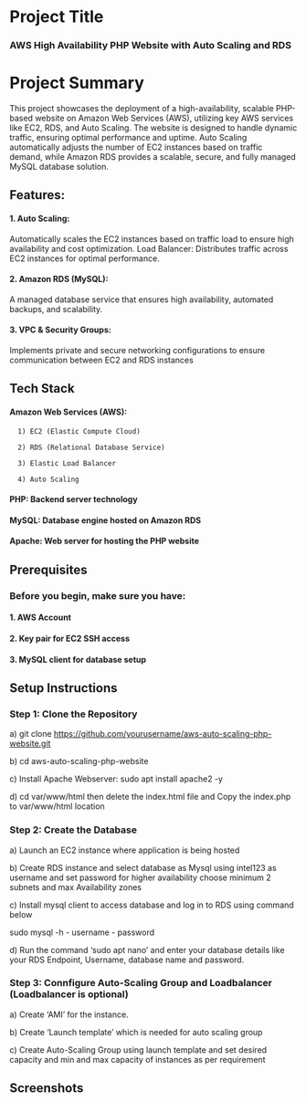 
# Project Title

### AWS High Availability PHP Website with Auto Scaling and RDS

# Project Summary
This project showcases the deployment of a high-availability, scalable PHP-based website on Amazon Web Services (AWS), utilizing key AWS services like EC2, RDS, and Auto Scaling. The website is designed to handle dynamic traffic, ensuring optimal performance and uptime. Auto Scaling automatically adjusts the number of EC2 instances based on traffic demand, while Amazon RDS provides a scalable, secure, and fully managed MySQL database solution.



## Features:

#### 1. Auto Scaling:
Automatically scales the EC2 instances based on traffic load to ensure high availability and cost optimization.
Load Balancer: Distributes traffic across EC2 instances for optimal performance.
#### 2. Amazon RDS (MySQL): 
A managed database service that ensures high availability, automated backups, and scalability.
#### 3. VPC & Security Groups: 
Implements private and secure networking configurations to ensure communication between EC2 and RDS instances
## Tech Stack
#### Amazon Web Services (AWS):

      1) EC2 (Elastic Compute Cloud)

      2) RDS (Relational Database Service)

      3) Elastic Load Balancer

      4) Auto Scaling

#### PHP: Backend server technology

#### MySQL: Database engine hosted on Amazon RDS

#### Apache: Web server for hosting the PHP website
## Prerequisites

### Before you begin, make sure you have:

#### 1. AWS Account

#### 2. Key pair for EC2 SSH access

#### 3. MySQL client for database setup
## Setup Instructions

### Step 1: Clone the Repository

a) git clone https://github.com/yourusername/aws-auto-scaling-php-website.git

b) cd aws-auto-scaling-php-website

c) Install Apache Webserver: sudo apt install apache2 -y
 
d) cd var/www/html then delete the index.html file and 
   Copy the  index.php to var/www/html location

### Step 2: Create the Database

a) Launch an EC2 instance where application is being hosted

b) Create RDS instance and select database as Mysql using intel123 as username and set password for higher availability choose minimum 2 subnets and max Availability zones

c) Install mysql client to access database and log in to RDS using command below

sudo mysql -h <RDS Endpoint> - username - password

d) Run the command ‘sudo apt nano’ and enter your database details like your RDS Endpoint, Username, database name and password.
 
### Step 3: Connfigure Auto-Scaling Group and Loadbalancer (Loadbalancer is optional)

a) Create ‘AMI’ for the instance. 

b) Create ‘Launch template’ which is needed for auto scaling group

c) Create Auto-Scaling Group using launch template and set desired capacity and min and max capacity of instances as per requirement

## Screenshots


